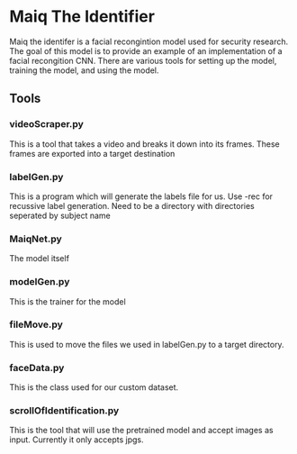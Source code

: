 # Maiq The Identifier
Maiq the identifer is a facial recongintion model used for security research. The goal of this model is to provide an example 
of an implementation of a facial recongition CNN. There are various tools for setting up the model, training the model, and 
using the model.

## Tools

### videoScraper.py
This is a tool that takes a video and breaks it down into its frames. These frames are exported into a target destination

### labelGen.py
This is a program which will generate the labels file for us. Use -rec for recussive label generation. Need to be a directory 
with directories seperated by subject name

### MaiqNet.py
The model itself

### modelGen.py
This is the trainer for the model

### fileMove.py
This is used to move the files we used in labelGen.py to a target directory. 

### faceData.py
This is the class used for our custom dataset.

### scrollOfIdentification.py
This is the tool that will use the pretrained model and accept images as input. Currently it only accepts jpgs.